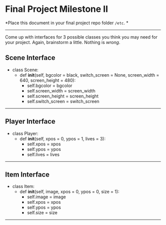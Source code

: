 # Final Project Milestone II

*Place this document in your final project repo folder `/etc`. *

***

Come up with interfaces for 3 possible classes you think you may need for your project. Again, brainstorm a little. Nothing is *wrong*.

## Scene Interface

* class Scene:
  * def __init__(self, bgcolor = black, switch_screen = None, screen_width = 640, screen_height = 480):
    * self.bgcolor = bgcolor
    * self.screen_width = screen_width
    * self.screen_height = screen_height
    * self.switch_screen = switch_screen
***

## Player Interface

* class Player:
  * def __init__(self, xpos = 0, ypos = 1, lives = 3):
    * self.xpos = xpos
    * self.ypos = ypos
    * self.lives = lives
***

## Item Interface

* class Item:
  * def __init__(self, image, xpos = 0, ypos = 0, size = 1):
    * self.image = image
    * self.xpos = xpos
    * self.ypos = ypos
    * self.size = size
***    

